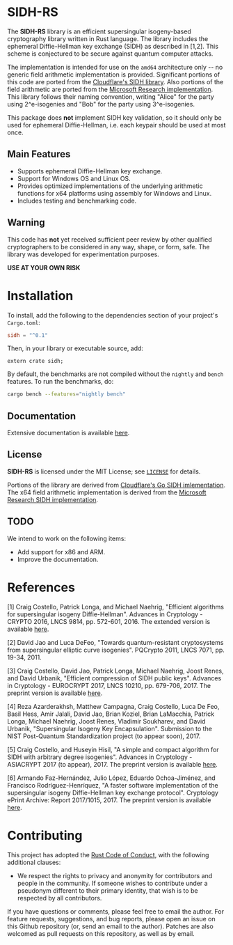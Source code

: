 # SIDH-RS

The **SIDH-RS** library is an efficient supersingular isogeny-based cryptography library written in Rust language. The library includes the ephemeral Diffie-Hellman key exchange (SIDH) as described in [1,2]. This scheme is conjectured to be secure against quantum computer attacks.

The implementation is intended for use on the `amd64` architecture only -- no
generic field arithmetic implementation is provided. Significant portions of this code are ported from the [Cloudflare's SIDH library](https://github.com/cloudflare/p751sidh). Also portions of the field arithmetic are ported from the [Microsoft Research implementation](https://github.com/Microsoft/PQCrypto-SIDH). This library follows their naming convention, writing "Alice" for the party
using 2^e-isogenies and "Bob" for the party using 3^e-isogenies.

This package does **not** implement SIDH key validation, so it should only be
used for ephemeral Diffie-Hellman, i.e. each keypair should be used at most once.

## Main Features

- Supports ephemeral Diffie-Hellman key exchange.
- Support for Windows OS and Linux OS.      
- Provides optimized implementations of the underlying arithmetic functions for x64 platforms using assembly for Windows and Linux. 
- Includes testing and benchmarking code.

## Warning

This code has **not** yet received sufficient peer review by other qualified
cryptographers to be considered in any way, shape, or form, safe. The library was developed for experimentation purposes.

**USE AT YOUR OWN RISK**

# Installation

To install, add the following to the dependencies section of your project's `Cargo.toml`:

```toml
sidh = "^0.1"
```

Then, in your library or executable source, add:

    extern crate sidh;

By default, the benchmarks are not compiled without the `nightly` and `bench` features. To run the benchmarks, do:

```sh
cargo bench --features="nightly bench"
```

## Documentation

Extensive documentation is available [here](https://docs.rs/sidh).

## License

**SIDH-RS** is licensed under the MIT License; see [`LICENSE`](LICENSE) for details.

Portions of the library are derived from [Cloudflare's Go SIDH imlementation](https://github.com/cloudflare/p751sidh). The x64 field arithmetic implementation is derived from the [Microsoft Research SIDH implementation](https://github.com/Microsoft/PQCrypto-SIDH).

## TODO

We intend to work on the following items:

* Add support for x86 and ARM.
* Improve the documentation.


# References

[1]  Craig Costello, Patrick Longa, and Michael Naehrig, "Efficient algorithms for supersingular isogeny Diffie-Hellman". Advances in Cryptology - CRYPTO 2016, LNCS 9814, pp. 572-601, 2016. 
The extended version is available [here](http://eprint.iacr.org/2016/413). 

[2]  David Jao and Luca DeFeo, "Towards quantum-resistant cryptosystems from supersingular elliptic curve isogenies". PQCrypto 2011, LNCS 7071, pp. 19-34, 2011. 

[3]  Craig Costello, David Jao, Patrick Longa, Michael Naehrig, Joost Renes, and David Urbanik, "Efficient compression of SIDH public keys". Advances in Cryptology - EUROCRYPT 2017, LNCS 10210, pp. 679-706, 2017. 
The preprint version is available [here](http://eprint.iacr.org/2016/963).

[4]   Reza Azarderakhsh, Matthew Campagna, Craig Costello, Luca De Feo, Basil Hess, Amir Jalali, David Jao, Brian Koziel, Brian LaMacchia, Patrick Longa, Michael Naehrig, Joost Renes, Vladimir Soukharev, and David Urbanik, "Supersingular Isogeny Key Encapsulation". Submission to the NIST Post-Quantum Standardization project (to appear soon), 2017.  

[5]  Craig Costello, and Huseyin Hisil, "A simple and compact algorithm for SIDH with arbitrary degree isogenies". Advances in Cryptology - ASIACRYPT 2017 (to appear), 2017. 
The preprint version is available [here](https://eprint.iacr.org/2017/504). 

[6]  Armando Faz-Hernández, Julio López, Eduardo Ochoa-Jiménez, and Francisco Rodríguez-Henríquez, "A faster software implementation of the supersingular isogeny Diffie-Hellman key exchange protocol". Cryptology ePrint Archive: Report 2017/1015, 2017. 
The preprint version is available [here](https://eprint.iacr.org/2017/1015). 

# Contributing

This project has adopted the [Rust Code of Conduct](http://www.rust-lang.org/conduct.html),
with the following additional clauses:

* We respect the rights to privacy and anonymity for contributors and people in
  the community.  If someone wishes to contribute under a pseudonym different to
  their primary identity, that wish is to be respected by all contributors. 


If you have questions or comments, please feel free to email the author. For feature requests, suggestions, and bug reports, please open an issue on this Github repository (or, send an email to the author). Patches are also welcomed as pull requests on this repository, as well as by
email.
